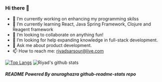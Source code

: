 ### Hi there 👋

- 🔭 I’m currently working on enhancing my programming skilss
- 🌱 I’m currently learning React, Java Spring Framework, Clojure and Reagent framework
- 👯 I’m looking to collaborate on anything fun!
- 🤔 I’m looking for help expanding knowledge in full-stack development.
- 💬 Ask me about product development.
- 📫 How to reach me: riyadsarsour@live.com



[![Top Langs](https://github-readme-stats.vercel.app/api/top-langs/?username=riyadsarsour&layout=compact&langs_count=10)](https://github.com/riyadsarsour/github-readme-stats) ![Riyad's github stats](https://github-readme-stats.vercel.app/api?username=riyadsarsour&show_icons=true&theme=prussian)






##### README  Powered By anuraghazra github-readme-stats repo

















